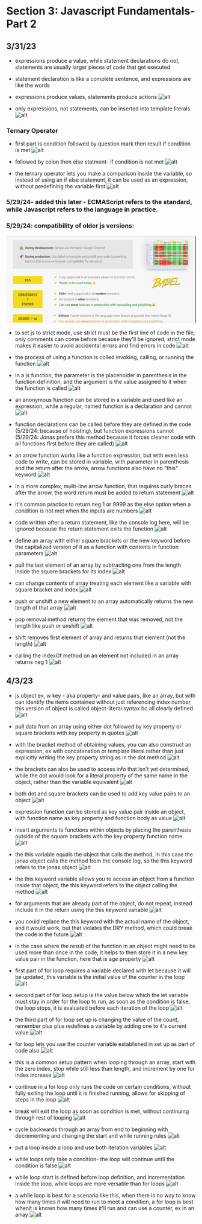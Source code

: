# Section 3: Javascript Fundamentals- Part 2

## 3/31/23

- expressions produce a value, while statement declarations do not, statements are usually larger pieces of code that get executed
- statement declaration is like a complete sentence, and expressions are like the words
- expressions produce values, statements produce actions
![alt](images/03-js-fundamentals2/2023-03-31-1.png)

- only expressions, not statements, can be inserted into template literals
![alt](images/03-js-fundamentals2/2023-03-31-3.png)

### Ternary Operator

- first part is condition followed by question mark then result if condition is met
![alt](images/03-js-fundamentals2/2023-03-31-4a.png)

- followed by colon then else statment- if condition is not met
![alt](images/03-js-fundamentals2/2023-03-31-4b.png)

-  the ternary operator lets you make a comparison inside the variable, so instead of using an if else statement, it can be used as an expression, without predefining the variable first
![alt](images/03-js-fundamentals2/2023-03-31-5.png)

### 5/29/24- added this later - ECMAScript refers to the standard, while Javascript refers to the language in practice.

### 5/29/24: compatibility of older js versions:
![alt](images/03-js-fundamentals2/2024-05-29-01.png)

- to set js to strict mode, use strict must be the first line of code in the file, only comments can come before because they'll be ignored, strict mode makes it easier to avoid accidental errors and find errors in code
![alt](images/03-js-fundamentals2/2023-03-31-6.png)

- the process of using a function is colled invoking, calling, or running the function
![alt](images/03-js-fundamentals2/2023-03-31-8.png)

- in a js function, the parameter is the placeholder in parenthesis in the function definition, and the argument is the value assigned to it when the function is called
![alt](images/03-js-fundamentals2/2023-03-31-9.png)

- an anonymous function can be stored in a variable and used like an expression, while a regular, named function is a declaration and cannot
![alt](images/03-js-fundamentals2/2023-03-31-10.png)

- function declarations can be called before they are defined in the code (5/29/24: because of hoisting), but function expressions cannot (5/29/24: Jonas prefers this method because it forces cleaner code with all functions first before they are called)
![alt](images/03-js-fundamentals2/2023-03-31-11.png)

- an arrow function works like a function expression, but with even less code to write, can be stored in variable, with parameter in parenthesis and the return after the arrow, arrow functions also have no "this" keyword
![alt](images/03-js-fundamentals2/2023-03-31-12.png)

- in a more complex, multi-line arrow function, that requires curly braces after the arrow, the word return must be added to return statement
![alt](images/03-js-fundamentals2/2023-03-31-13.png)

- it's common practice to return neg 1 or 9999 as the else option when a condition is not met when the inputs are numbers
![alt](images/03-js-fundamentals2/2023-03-31-14.png)

- code written after a return statement, like the console log here, will be ignored because the return statement exits the function
![alt](images/03-js-fundamentals2/2023-03-31-15.png)

- define an array with either square brackets or the new keyword before the capitalized version of it as a function with contents in function parameters
![alt](images/03-js-fundamentals2/2023-03-31-16.png)

- pull the last element of an array by subtracting one from the length inside the square brackets for its index
![alt](images/03-js-fundamentals2/2023-03-31-17.png)

- can change contents of array treating each element like a variable with square bracket and index
![alt](images/03-js-fundamentals2/2023-03-31-18.png)

- push or unshift a new element to an array automatically returns the new length of that array
![alt](images/03-js-fundamentals2/2023-03-31-20.png)

- pop removal method returns the element that was removed, not the length like push or unshift 
![alt](images/03-js-fundamentals2/2023-03-31-21.png)

- shift removes first element of array and returns that element (not the length)
![alt](images/03-js-fundamentals2/2023-03-31-22.png)

- calling the indexOf method on an element not included in an array returns neg 1
![alt](images/03-js-fundamentals2/2023-03-31-23.png)

## 4/3/23

- js object ex, w key - aka property- and value pairs, like an array, but with can identify the items contained without just referencing index number, this version of object is called object-literal syntax bc all clearly defined
![alt](images/03-js-fundamentals2/2023-04-03-1.png)

- pull data from an array using either dot followed by key property or square brackets with key property in quotes
![alt](images/03-js-fundamentals2/2023-04-03-2.png)

- with the bracket method of obtaining values, you can also construct an expression, ex with concatenation or template literal rather than just explicitly writing the key property string as in the dot method
![alt](images/03-js-fundamentals2/2023-04-03-3.png)

- the brackets can also be used to access info that isn't yet determined, while the dot would look for a literal property of the same name in the object, rather than the variable equivalent
![alt](images/03-js-fundamentals2/2023-04-03-4.png)

- both dot and square brackets can be used to add key value pairs to an object
![alt](images/03-js-fundamentals2/2023-04-03-5.png)

- expression function can be stored as key value pair inside an object, with function name as key property and function body as value
![alt](images/03-js-fundamentals2/2023-04-03-6.png)

- insert arguments to functions within objects by placing the parenthesis outside of the square brackets with the key property function name
![alt](images/03-js-fundamentals2/2023-04-03-7.png)

- the this variable equals the object that calls the method, in this case the jonas object calls the method from the console log, so the this keyword refers to the jonas object
![alt](images/03-js-fundamentals2/2023-04-03-8a.png)

- the this keyword variable allows you to access an object from a function inside that object, the this keyword refers to the object calling the method
![alt](images/03-js-fundamentals2/2023-04-03-8b.png)

- for arguments that are already part of the object, do not repeat, instead include it in the return using the this keyword variable
![alt](images/03-js-fundamentals2/2023-04-03-8c.png)

- you could replace the this keyword with the actual name of the object, and it would work, but that violates the DRY method, which could break the code in the future
![alt](images/03-js-fundamentals2/2023-04-03-8d.png)

- in the case where the result of the function in an object might need to be used more than once in the code, it helps to then store it in a new key value pair in the function, here that is age property
![alt](images/03-js-fundamentals2/2023-04-03-9.png)

- first part of for loop requires a variable declared with let because it will be updated, this variable is the initial value of the counter in the loop
![alt](images/03-js-fundamentals2/2023-04-03-10a.png)

- second part of for loop setup is the value below which the let variable must stay in order for the loop to run, as soon as the condition is false, the loop stops, it is evaluated before each iteration of the loop
![alt](images/03-js-fundamentals2/2023-04-03-10b.png)

- the third part of for loop set up is changing the value of the count, remember plus plus redefines a variable by adding one to it's current value
![alt](images/03-js-fundamentals2/2023-04-03-10c.png)

- for loop lets you use the counter variable established in set up as part of code also
![alt](images/03-js-fundamentals2/2023-04-03-10d.png)

- this is a common setup pattern when looping through an array, start with the zero index, stop while still less than length, and increment by one for index increase
![alt](images/03-js-fundamentals2/2023-04-03-11.png)

- continue in a for loop only runs the code on certain conditions, without fully exiting the loop until it is finished running, allows for skipping of steps in the loop
![alt](images/03-js-fundamentals2/2023-04-03-12.png)

- break will exit the loop as soon as condition is met, without continuing through rest of looping
![alt](images/03-js-fundamentals2/2023-04-03-13.png)

- cycle backwards through an array from end to beginning with decrementing and changing the start and while running rules
![alt](images/03-js-fundamentals2/2023-04-03-14.png)

- put a loop inside a loop and use both iteration  variables
![alt](images/03-js-fundamentals2/2023-04-03-15.png)

- while loops only take a condition- the loop will continue until the condition is false
![alt](images/03-js-fundamentals2/2023-04-03-16a.png)

- while loop start is defined before loop definition, and incrementation inside the loop, while loops are more versatile than for loops
![alt](images/03-js-fundamentals2/2023-04-03-16b.png)

- a while loop is best for a scenario like this, when there is no way to know how many times it will need to run to meet a condition, a for loop is best whenit is known how many times it'll run and can use a counter, ex in an array
![alt](images/03-js-fundamentals2/2023-04-03-17.png)
